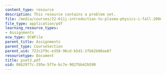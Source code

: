 ```yaml
---
content_type: resource
description: This resource contains a problem set.
file: /media/courses/22-611j-introduction-to-plasma-physics-i-fall-2006/06b2977c295e5f7ebc7e902fbb42b590_pset3.pdf
file_type: application/pdf
learning_resource_types:
- Assignments
ocw_type: OCWFile
parent_title: Assignments
parent_type: CourseSection
parent_uid: 722c2f9c-e358-96cd-b5d1-2fb62b80ae87
resourcetype: Document
title: pset3.pdf
uid: 06b2977c-295e-5f7e-bc7e-902fbb42b590
---
```

